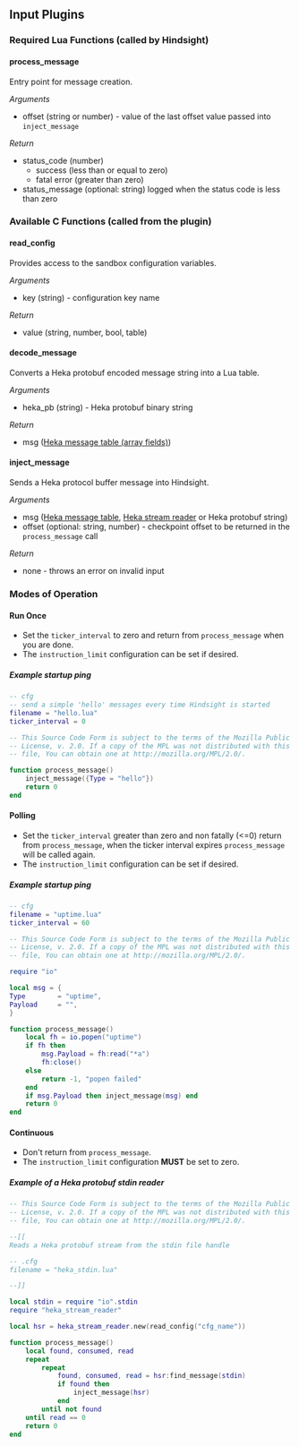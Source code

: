 ## Input Plugins

### Required Lua Functions (called by Hindsight)

#### process_message

Entry point for message creation.

*Arguments*
* offset (string or number) - value of the last offset value passed into `inject_message`

*Return*
* status_code (number)
  - success (less than or equal to zero)
  - fatal error (greater than zero)
* status_message (optional: string) logged when the status code is less than zero

### Available C Functions (called from the plugin)

#### read_config

Provides access to the sandbox configuration variables.

*Arguments*
* key (string) - configuration key name

*Return*
* value (string, number, bool, table)

#### decode_message

Converts a Heka protobuf encoded message string into a Lua table.

*Arguments*
* heka_pb (string) - Heka protobuf binary string

*Return*
* msg ([Heka message table (array fields)](heka_message_table.md#array-based-message-fields))

#### inject_message

Sends a Heka protocol buffer message into Hindsight.

*Arguments*
* msg ([Heka message table](heka_message_table.md), [Heka stream reader](heka_stream_reader.md) or Heka protobuf string)
* offset (optional: string, number) - checkpoint offset to be returned in the `process_message` call

*Return*
* none - throws an error on invalid input

### Modes of Operation

#### Run Once
* Set the `ticker_interval` to zero and return from `process_message` when you are done.
* The `instruction_limit` configuration can be set if desired.

##### Example startup ping
```lua
-- cfg
-- send a simple 'hello' messages every time Hindsight is started
filename = "hello.lua"
ticker_interval = 0
```

```lua
-- This Source Code Form is subject to the terms of the Mozilla Public
-- License, v. 2.0. If a copy of the MPL was not distributed with this
-- file, You can obtain one at http://mozilla.org/MPL/2.0/.

function process_message()
    inject_message({Type = "hello"})
    return 0
end

```

#### Polling

* Set the `ticker_interval` greater than zero and non fatally (<=0) return from `process_message`,
  when the ticker interval expires `process_message` will be called again.
* The `instruction_limit` configuration can be set if desired.

##### Example startup ping
```lua
-- cfg
filename = "uptime.lua"
ticker_interval = 60
```

```lua
-- This Source Code Form is subject to the terms of the Mozilla Public
-- License, v. 2.0. If a copy of the MPL was not distributed with this
-- file, You can obtain one at http://mozilla.org/MPL/2.0/.

require "io"

local msg = {
Type        = "uptime",
Payload     = "",
}

function process_message()
    local fh = io.popen("uptime")
    if fh then
        msg.Payload = fh:read("*a")
        fh:close()
    else
        return -1, "popen failed"
    end
    if msg.Payload then inject_message(msg) end
    return 0
end

```

#### Continuous

* Don't return from `process_message`.
* The `instruction_limit` configuration **MUST** be set to zero.

##### Example of a Heka protobuf stdin reader

```lua
-- This Source Code Form is subject to the terms of the Mozilla Public
-- License, v. 2.0. If a copy of the MPL was not distributed with this
-- file, You can obtain one at http://mozilla.org/MPL/2.0/.

--[[
Reads a Heka protobuf stream from the stdin file handle

-- .cfg
filename = "heka_stdin.lua"

--]]

local stdin = require "io".stdin
require "heka_stream_reader"

local hsr = heka_stream_reader.new(read_config("cfg_name"))

function process_message()
    local found, consumed, read
    repeat
        repeat
            found, consumed, read = hsr:find_message(stdin)
            if found then
                inject_message(hsr)
            end
        until not found
    until read == 0
    return 0
end
```
